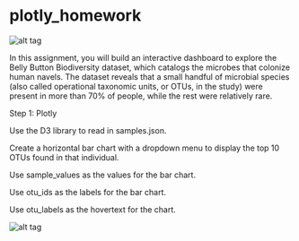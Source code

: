 # plotly_homework
![alt tag](https://user-images.githubusercontent.com/63428077/93094358-d004ce00-f66f-11ea-8044-f96f91e78af1.png)

In this assignment, you will build an interactive dashboard to explore the Belly Button Biodiversity dataset, which catalogs the microbes that colonize human navels.
The dataset reveals that a small handful of microbial species (also called operational taxonomic units, or OTUs, in the study) were present in more than 70% of people, while the rest were relatively rare.

Step 1: Plotly


Use the D3 library to read in samples.json.


Create a horizontal bar chart with a dropdown menu to display the top 10 OTUs found in that individual.




Use sample_values as the values for the bar chart.


Use otu_ids as the labels for the bar chart.


Use otu_labels as the hovertext for the chart.

![alt tag](https://unc.bootcampcontent.com/UNC-Coding-Boot-Camp/unc-peace-data-pt-05-2020-u-c/raw/master/15-Interactive-Visualizations-and-Dashboards/Homework/Images/hw01.png)
